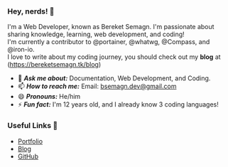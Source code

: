 ### Hey, nerds! 👋

I'm a Web Developer, known as Bereket Semagn. I'm passionate about sharing knowledge, learning, web development, and coding! <br>
I'm currently a contributor to @portainer, @whatwg, @Compass, and @iron-io. <br>
I love to write about my coding journey, you should check out my **blog** at (https://bereketsemagn.tk/blog)

- 💬 ***Ask me about:*** Documentation, Web Development, and Coding.
- 📫 ***How to reach me:*** Email: bsemagn.dev@gmail.com
- 😄 ***Pronouns:*** He/him
- ⚡ ***Fun fact:*** I'm 12 years old, and I already know 3 coding languages!

### Useful Links 💙

- [Portfolio](https://bereketsemagn.tk/)
- [Blog](https://bereketsemagn.tk/blog)
- [GitHub](https://github.com/bereketsemagn)
